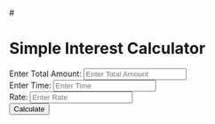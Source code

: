 #<!DOCTYPE html>
<html lang="en">
<head>
    <link rel="stylesheet" href="style.css">
    <meta charset="UTF-8">
    <meta http-equiv="X-UA-Compatible" content="IE=edge">
    <meta name="viewport" content="width=device-width, initial-scale=1.0">
    <title>Simple Interest Calculator</title>
</head>
<body>
    <div class="container">
        <h1>Simple Interest Calculator</h1>
        <div class="inpSection">
            <div class="amt">
                <label for="amount">Enter Total Amount:   </label>
                <input type="number" name="amount" id="amount" placeholder="Enter Total Amount">
            </div>
            <div class="time">
                <label for="time">Enter Time:   </label>
                <input type="number" name="time" id="time" placeholder="Enter Time">
            </div>
            <div class="rate">
                <label for="rate">Rate: </label>
                <input type="number" name="rate" id="rate" placeholder="Enter Rate">
            </div>
            <div class="button">
                <button onclick="Calculate()">Calculate</button>
            </div>
            <div class="result">
                <h3 id="si"></h3>
            </div>
        </div>
    </div>
    
</body>
<script>
    function Calculate()
    {
        let p=document.getElementById('amount').value;
        let t=document.getElementById('time').value;
        let r=document.getElementById('rate').value;
let  SI=(p*t*r)/100;

        document.getElementById('si').innerHTML="The Total Simple Intrest Is: "+SI;
    }
</script>
</html>
